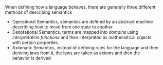 When defining how a language behaves, there are generally three different methods of describing semantics 
* Operational Semantics, semantics are defined by an abstract machine describing how to move from one state to another
* Denotational Semantics, terms are mapped into *domains* using *interpretation functions* and then interpreted as mathematical objects with certain properties.
* Axiomatic Semantics, instead of defining rules for the language and then deriving laws from it, the laws are taken as axioms and then the behavior is derived 